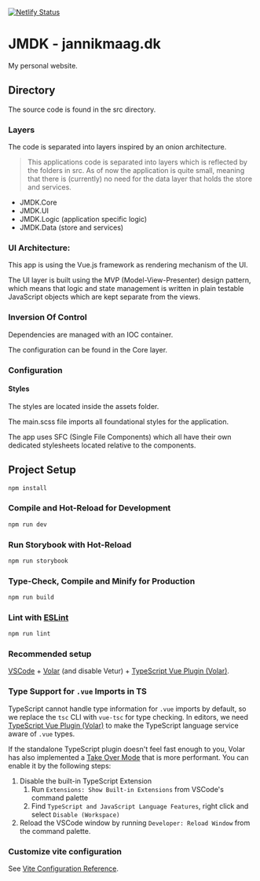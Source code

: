 [![Netlify Status](https://api.netlify.com/api/v1/badges/f0f6e118-d0e4-470c-a328-d1a3c6aaca3f/deploy-status?branch=main)](https://app.netlify.com/sites/jmdk/deploys)

# JMDK - jannikmaag.dk

My personal website.

## Directory

The source code is found in the src directory.

### Layers

The code is separated into layers inspired by an onion architecture.

> This applications code is separated into layers which is reflected by the folders in src.
> As of now the application is quite small, meaning that there is (currently) no need for
> the data layer that holds the store and services.

- JMDK.Core
- JMDK.UI
- JMDK.Logic (application specific logic)
- JMDK.Data (store and services)

### UI Architecture:

This app is using the Vue.js framework as rendering mechanism of the UI.

The UI layer is built using the MVP (Model-View-Presenter) design pattern, which means that logic and state management is written in plain testable JavaScript objects which are kept separate from the views.

### Inversion Of Control

Dependencies are managed with an IOC container.

The configuration can be found in the Core layer.

### Configuration

#### Styles

The styles are located inside the assets folder.

The main.scss file imports all foundational styles for the application.

The app uses SFC (Single File Components) which all have their own dedicated stylesheets located relative to the components.

## Project Setup

```sh
npm install
```

### Compile and Hot-Reload for Development

```sh
npm run dev
```

### Run Storybook with Hot-Reload

```sh
npm run storybook
```

### Type-Check, Compile and Minify for Production

```sh
npm run build
```

### Lint with [ESLint](https://eslint.org/)

```sh
npm run lint
```

### Recommended setup

[VSCode](https://code.visualstudio.com/) + [Volar](https://marketplace.visualstudio.com/items?itemName=Vue.volar) (and disable Vetur) + [TypeScript Vue Plugin (Volar)](https://marketplace.visualstudio.com/items?itemName=Vue.vscode-typescript-vue-plugin).

### Type Support for `.vue` Imports in TS

TypeScript cannot handle type information for `.vue` imports by default, so we replace the `tsc` CLI with `vue-tsc` for type checking. In editors, we need [TypeScript Vue Plugin (Volar)](https://marketplace.visualstudio.com/items?itemName=Vue.vscode-typescript-vue-plugin) to make the TypeScript language service aware of `.vue` types.

If the standalone TypeScript plugin doesn't feel fast enough to you, Volar has also implemented a [Take Over Mode](https://github.com/johnsoncodehk/volar/discussions/471#discussioncomment-1361669) that is more performant. You can enable it by the following steps:

1. Disable the built-in TypeScript Extension
   1. Run `Extensions: Show Built-in Extensions` from VSCode's command palette
   2. Find `TypeScript and JavaScript Language Features`, right click and select `Disable (Workspace)`
2. Reload the VSCode window by running `Developer: Reload Window` from the command palette.

### Customize vite configuration

See [Vite Configuration Reference](https://vitejs.dev/config/).
